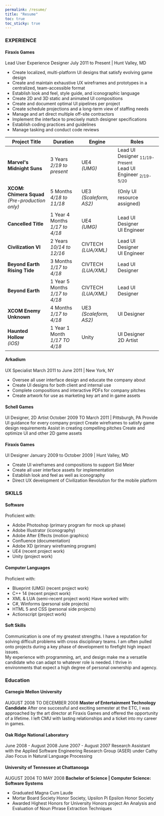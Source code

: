 ```yaml
---
permalink: /resume/
title: "Resume"
toc: true
toc_sticky: true
---
```


### EXPERIENCE
#### Firaxis Games
Lead User Experience Designer
July 2011 to Present | Hunt Valley, MD
- Create localized, multi-platform UI designs that satisfy evolving game design 
- Create and maintain exhaustive UX wireframes and prototypes in a centralized, team-accessible format
- Establish look and feel, style guide, and iconographic language
- Create 2D and 3D static and animated UI compositions
- Create and document optimal UI pipelines per project
- Create schedule projections and a long-term view of staffing needs 
- Manage and art direct multiple off-site contractors
- Implement the interface to precisely match designer specifications 
- Establish coding practices and guidelines 
- Manage tasking and conduct code reviews

| Project Title  | Duration  | Engine  | Roles  |
|---|---|---|---|
| **Marvel's Midnight Suns**  | 3 Years <br>*2/19 to present*  | UE4 <br>*(UMG)*  | Lead UI Designer <sub>11/19-Present</sub><br>Lead UI Engineer  <sub>2/19-5/20</sub> |
| **XCOM: Chimera Squad** <br> *(Pre-production only)*  | 5 Months <br>*4/18 to 11/18*  | UE3 <br>*(Scaleform, AS2)*  | (Only UI resource assigned)  |
| **Cancelled Title**  | 1 Year 4 Months<br>*1/17 to 4/18*  | UE4<br>*(UMG)*  | Lead UI Designer <br>UI Engineer   |
| **Civilization VI**  | 2 Years<br>*10/14 to 12/16*  | CIVTECH<br>*(LUA/XML)*  | Lead UI Designer<br>UI Engineer  |
| **Beyond Earth Rising Tide**  | 3 Months<br>*1/17 to 4/18*  | CIVTECH<br>*(LUA/XML)*  | Lead UI Designer  |
| **Beyond Earth**  | 1 Year 5 Months<br>*1/17 to 4/18*  | CIVTECH<br>*(LUA/XML)*  | Lead UI Designer  |
| **XCOM Enemy Unknown**  | 4 Months<br>*1/17 to 4/18*  | UE3<br>*(Scaleform, AS2)*  | UI Designer  |
| **Haunted Hollow** <br>*(iOS)*| 1 Year 1 Month<br>*1/17 TO 4/18* | Unity | UI Designer<br> 2D Artist |

#### Arkadium
UX Specialist
March 2011 to June 2011 | New York, NY  
- Oversee all user interface design and educate the company about 
- Create UI designs for both client and internal use
- Complete compositions and interactive PDFs for company pitches 
- Create artwork for use as marketing key art and in game assets

#### Schell Games
UI Designer, 2D Artist
October 2009 TO March 2011 | Pittsburgh, PA
Provide UI guidance for every company project
Create wireframes to satisfy game design requirements Assist in creating compelling pitches
Create and optimize UI and other 2D game assets

#### Firaxis Games
UI Designer
January 2009 to October 2009 | Hunt Valley, MD
- Create UI wireframes and compositions to support Sid Meier
- Create all user interface assets for implementation
- Establish look and feel as well as iconography
- Direct UX development of Civilization Revolution for the mobile platform

### SKILLS
#### Software
Proficient with:
- Adobe Photoshop (primary program for mock up phase)
- Adobe Illustrator (iconography)
- Adobe After Effects (motion graphics)
- Confluence (documentation)
- Adobe XD (primary wireframing program)
- UE4 (recent project work)
- Unity (project work)

#### Computer Languages
Proficient with:
- Blueprint (UMG) (recent project work)
- C++ 14 (recent project work)
- XML & LUA (semi-recent project work)
Have worked with:
- C#, Winforms (personal side projects)
- HTML 5 and CSS (personal side projects)
- Actionscript (project work)

#### Soft Skills
Communication is one of my greatest strengths. I have a reputation for solving difficult problems with cross disciplinary teams. I am often pulled onto projects during a key phase of development to firefight high impact issues.<br>
My experience with programming, art, and design make me a versatile candidate who can adapt to whatever role is needed. I thrive in environments that expect a high degree of personal ownership and agency.

### Education
#### Carnegie Mellon University
AUGUST 2008 TO DECEMBER 2008
**Master of Entertainment Technology Candidate**
After one successful and exciting semester at the ETC, I was approached by the art director at Firaxis Games and offered the opportunity of a lifetime. I left CMU with lasting relationships and a ticket into my career in games.
#### Oak Ridge National Laboratory
June 2008 - August 2008
June 2007 - August 2007
Research Assistant with the Applied Software Engineering Research Group (ASER) under Cathy Jiao
Focus in Natural Language Processing
#### University of Tennessee at Chattanooga
AUGUST 2004 TO MAY 2008
**Bachelor of Science | Computer Science: Software Systems**
- Graduated Magna Cum Laude
- Mortar Board Society Honor Society, Upsilon Pi Epsilon Honor Society
- Awarded Highest Honors for University Honors project An Analysis and Evaluation of Noun Phrase Extraction Techniques